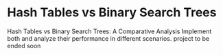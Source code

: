 # Hash Tables vs Binary Search Trees
Hash Tables vs Binary Search Trees: A Comparative Analysis Implement both and analyze their performance in different scenarios.
project to be ended soon
